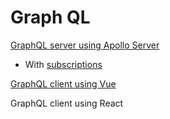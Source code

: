# Graph QL

[GraphQL server using Apollo Server](./apollo-server.md)

- With [subscriptions](apollo-server-subscriptions.md)

[GraphQL client using Vue](./vue-apollo-client.md)

GraphQL client using React

